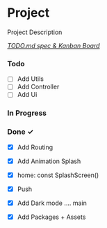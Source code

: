 # Project

Project Description

<em>[TODO.md spec & Kanban Board](https://bit.ly/3fCwKfM)</em>

### Todo

- [ ] Add Utils  
- [ ] Add Controller  
- [ ] Add Ui  

### In Progress


### Done ✓

- [x] Add Routing  
- [x] Add Animation Splash  
- [x] home: const SplashScreen()  
- [x] Push  
- [x] Add Dark mode .... main  
- [x] Add Packages + Assets  

